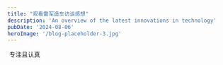 ```yaml
---
title: "观看雷军造车访谈感想"
description: 'An overview of the latest innovations in technology'
pubDate: '2024-08-06'
heroImage: '/blog-placeholder-3.jpg'
---
```


 专注且认真
